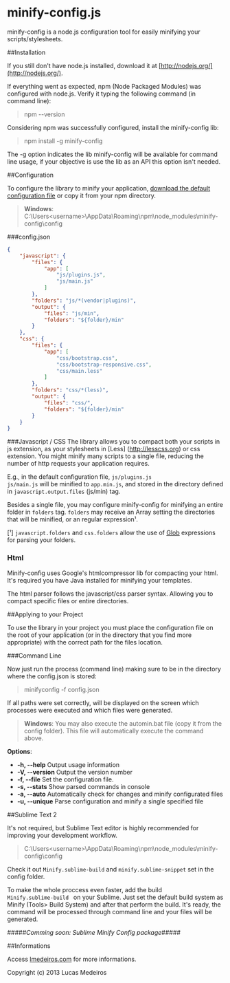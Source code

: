minify-config.js
================
minify-config is a node.js configuration tool for easily minifying your scripts/stylesheets.


##Installation

If you still don't have node.js installed, download it at [http://nodejs.org/](http://nodejs.org/).

If everything went as expected, npm (Node Packaged Modules) was configured with node.js. Verify it typing the following command (in command line):

> npm --version

Considering npm was successfully configured, install the minify-config lib:

> npm install -g minify-config

The -g option indicates the lib minify-config will be available for command line usage, if your objective is use the lib as an API this option isn't needed.


##Configuration

To configure the library to minify your application, [download the default configuration file](#) or copy it from your npm directory.

> __Windows__: C:\Users\<username>\AppData\Roaming\npm\node_modules\minify-config\config

###config.json  

```json
{
    "javascript": {
        "files": {
            "app": [
                "js/plugins.js",
                "js/main.js"
            ]
        },
        "folders": "js/*(vendor|plugins)",
        "output": {
            "files": "js/min",
            "folders": "${folder}/min"
        }
    },
    "css": {
        "files": {
            "app": [
                "css/bootstrap.css",
                "css/bootstrap-responsive.css",
                "css/main.less"
            ]
        },
        "folders": "css/*(less)",
        "output": {
            "files": "css/",
            "folders": "${folder}/min"
        }
    }
}
```

###Javascript / CSS
The library allows you to compact both your scripts in js extension, as your stylesheets in [Less] (http://lesscss.org) or css extension.
You might minify many scripts to a single file, reducing the number of http requests your application requires. 

E.g., in the default configuration file, <code>js/plugins.js js/main.js</code> will be minified to <code>app.min.js</code>, and stored in the directory defined in <code>javascript.output.files</code> (js/min) tag.

Besides a single file, you may configure minify-config for minifying an entire folder in <code>folders</code> tag. <code>folders</code> may receive an Array setting the directories that will be minified, or an regular expression¹.

[¹] <code>javascript.folders</code> and <code>css.folders</code> allow the use of [Glob](https://npmjs.org/package/glob) expressions for parsing your folders.


### Html

Minify-config uses Google's htmlcompressor lib for compacting your html. It's required you have Java installed for minifying your templates.

The html parser follows the javascript/css parser syntax. Allowing you to compact specific files or entire directories.



##Applying to your Project

To use the library in your project you must place the configuration file on the root of your application (or in the directory that you find more appropriate) with the correct path for the files location. 


###Command Line

Now just run the process (command line) making sure to be in the directory where the config.json is stored:

> minifyconfig -f config.json

If all paths were set correctly, will be displayed on the screen which processes were executed and which files were generated.

> __Windows__: You may also execute the automin.bat file (copy it from the config folder). This file will automatically execute the command above.

**Options**:
* **-h, --help**     Output usage information
* **-V, --version**  Output the version number
* **-f, --file**     Set the configuration file.
* **-s, --stats**    Show parsed commands in console
* **-a, --auto**     Automatically check for changes and minify configurated files
* **-u, --unique**   Parse configuration and minify a single specified file



##Sublime Text 2

It's not required, but Sublime Text editor is highly recommended for improving your development workflow.

> C:\Users\<username>\AppData\Roaming\npm\node_modules\minify-config\config

Check it out <code>Minify.sublime-build</code> and <code>minify.sublime-snippet</code> set in the config folder.

To make the whole proccess even faster, add the build <code> Minify.sublime-build </code> on your Sublime. Just set the default build system as Minify (Tools> Build System) and after that perform the build.
It's ready, the command will be processed through command line and your files will be generated.

#####_Comming soon: Sublime Minify Config package_#####


##Informations

Access [lmedeiros.com](http://lmedeiros.com) for more informations.

Copyright (c) 2013 Lucas Medeiros
